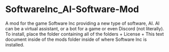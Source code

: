 # SoftwareInc_AI-Software-Mod
A mod for the game Software Inc providing a new type of software, AI. AI can be a virtual assistant, or a bot for a game or even Discord (not literally).
To install, place the folder containing all of the folders + License + This text document inside of the mods folder inside of where Software Inc is installed.
